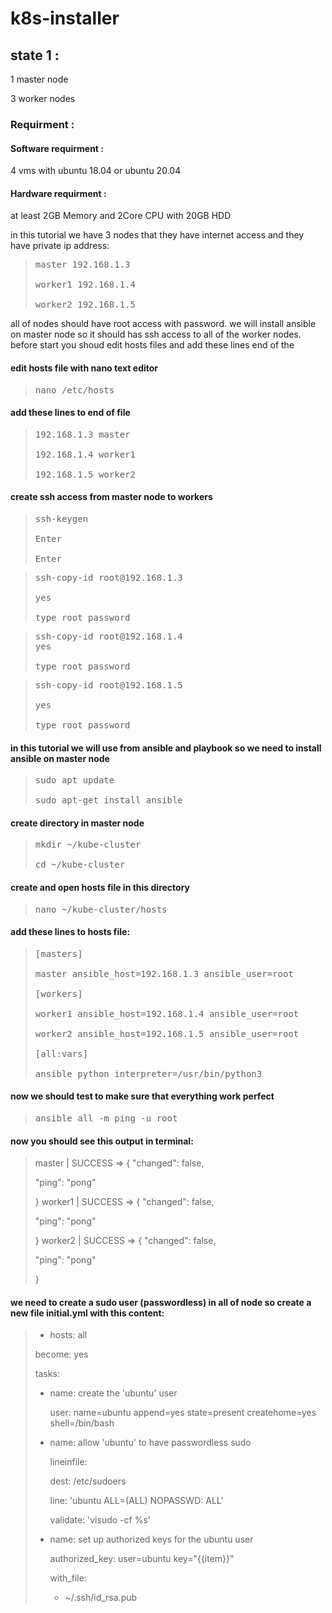 # k8s-installer

## state 1 :

1 master node 

3 worker nodes

### Requirment :

#### Software requirment :
4 vms with ubuntu 18.04 or ubuntu 20.04

#### Hardware requirment :
at least 2GB Memory and 2Core CPU with 20GB HDD

in this tutorial we have 3 nodes that they have internet access and they have private ip address:

><pre>master 192.168.1.3
> 
> worker1 192.168.1.4
> 
> worker2 192.168.1.5</pre>

all of nodes should have root access with password.
we will install ansible on master node so it should has ssh access to all of the worker nodes.
before start you shoud edit hosts files and add these lines end of the
#### edit hosts file with nano text editor
><pre>nano /etc/hosts</pre>
#### add these lines to end of file
><pre>192.168.1.3 master
>
>192.168.1.4 worker1
>
>192.168.1.5 worker2</pre>

#### create ssh access from master node to workers
><pre>ssh-keygen
>
>Enter
>
>Enter</pre>


><pre>ssh-copy-id root@192.168.1.3
>
>yes
>
>type root password</pre>


><pre>ssh-copy-id root@192.168.1.4
>yes
>
>type root password</pre>
>

><pre>ssh-copy-id root@192.168.1.5
>
>yes
>
>type root password</pre>

#### in this tutorial we will use from ansible and playbook so we need to install ansible on master node
><pre>sudo apt update
>
>sudo apt-get install ansible</pre>

#### create directory in master node
><pre>mkdir ~/kube-cluster
>
>cd ~/kube-cluster</pre>

#### create and open hosts file in this directory 
><pre>nano ~/kube-cluster/hosts</pre>

#### add these lines to hosts file:
><pre>[masters]
>
>master ansible_host=192.168.1.3 ansible_user=root
>
>[workers]
>
>worker1 ansible_host=192.168.1.4 ansible_user=root
>
>worker2 ansible_host=192.168.1.5 ansible_user=root
>
>[all:vars]
>
>ansible_python_interpreter=/usr/bin/python3</pre>

#### now we should test to make sure that everything work perfect
><pre>ansible all -m ping -u root</pre>
#### now you should see this output in terminal:
>master | SUCCESS => 
>{
>    "changed": false, 
>    
>    "ping": "pong"
>
>}
>worker1 | SUCCESS => 
>{
>    "changed": false,
>     
>    "ping": "pong"
>
>}
>worker2 | SUCCESS => 
>{
>    "changed": false, 
>    
>    "ping": "pong"
>
>}

#### we need to create a sudo user (passwordless) in all of node so create a new file **initial.yml** with this content:

>- hosts: all
>
>  become: yes
>  
>  tasks:
>  
>    - name: create the 'ubuntu' user
>    
>      user: name=ubuntu append=yes state=present createhome=yes shell=/bin/bash
>      
>
>    - name: allow 'ubuntu' to have passwordless sudo
>    
>      lineinfile:
>      
>        dest: /etc/sudoers
>        
>        line: 'ubuntu ALL=(ALL) NOPASSWD: ALL'
>        
>        validate: 'visudo -cf %s'
>        
>
>    - name: set up authorized keys for the ubuntu user
>    
>      authorized_key: user=ubuntu key="{{item}}"
>      
>      with_file:
>      
>        - ~/.ssh/id_rsa.pub
>        
